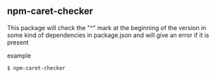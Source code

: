 ## npm-caret-checker

This package will check the "^" mark at the beginning of the version in some kind of dependencies in package.json and will give an error if it is present

example
```sh
$ npm-caret-checker
```
